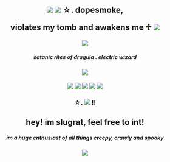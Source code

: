 <h2 align="center">  
<img src="https://external-media.spacehey.net/media/suXSPWpiA2t42POVZjK4Tqwz497fTZ4jp68A8hTqr8V4=/https://xyz.crd.co/assets/images/gallery18/698c5703.gif?v=6ecccb1c"/>
<img src="https://external-media.spacehey.net/media/splcXydbd9x81hiY4i-p8wMvmpdt8_NW68JSml-h7KX4=/https://caterpie.crd.co/assets/images/gallery27/2d05e25a.gif?v=08522da7"/>
☆. dopesmoke,


  violates my tomb and awakens me ♱
<img src="https://external-media.spacehey.net/media/s2CxsBN1n6N7H--M7Oi6NOIHucmTl96BbQUsLOGZQR6Q=/https://mikejima.crd.co/assets/images/image05.gif?v=d1938754"/>



<img src="https://external-media.spacehey.net/media/su7oTNyyFRcNvhQdpK6PL_a3r1YlW-kNaTYywudeIRls=/https://64.media.tumblr.com/ee28171f04e6779a4e3241b3c5cafddf/8d9770f3eed181f7-e5/s400x600/b5a45e959a3db0b903b10bcf762f503d544b98e9.gifv"/>

<h5 align="center">

satanic rites of drugula . electric wizard

<h3 align="center">


<img src="https://c.tenor.com/iIDSCR_qUZMAAAAC/rock-heavymetal.gif"/>

<h4 align="center">

<img src="https://gothzone.neocities.org/graphics/blinkies/ibite.gif"/>
<img src="https://external-media.spacehey.net/media/sUpyF45jhtZs3S7QGkDF3KjVtQUKvuKa00TJrF0aTZas=/https://sullengirl.neocities.org/graphics/blinkie/50.gif"/>
<img src="https://64.media.tumblr.com/eb9a5b9975d3568a1b350d7b52fdaa5d/70f6b07924704232-a5/s250x400/59f312e511258e15cf8243a4e477fe7e715985dd.gifv"/>
<img src="https://64.media.tumblr.com/6748378cdd4ded359491175a27ac3ec9/6fddd282d388a40e-2a/s250x400/f685be19f67908c867f59fc760965886c8d3df64.gifv"/>
<img src="https://64.media.tumblr.com/ecb2493be18207698189640aaa5f4b8f/3558b906d3e28e70-ee/s250x400/878e6ec7c2b5262a3e3818e979188288bd334b96.gifv"/>


<h3 align="center"/>


☆. 
<img src="https://external-media.spacehey.net/media/sZqqzjsfRclSf_CloQJESswd6i-Z79VrVyGYrAE4S0H4=/https://stethoscope.carrd.co/assets/images/gallery01/293ac7e7.gif?v=69e5e9bc"/>
 !!

<h2 align="center"/>
hey! im slugrat, feel free to int!

<h5 align="center"/>
  im a huge enthusiast of all things creepy, crawly and spooky




<h6 align="center"/>

<img src="https://external-media.spacehey.net/media/sh2Ibx6BYFZMrLHld9tWWz-GHdUipmDDveRjCtXKlPOM=/https://64.media.tumblr.com/a4faf6df958c477963d9c4fc01e93a76/421680c118076bc9-44/s640x960/5d37c9db080e675dc8845513c0d0c9c6f97b1014.pnj"/>
